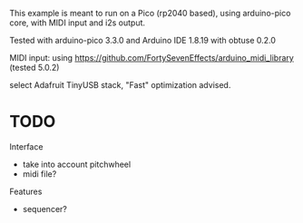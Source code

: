 

This example is meant to run on a Pico (rp2040 based), using arduino-pico core, with MIDI input and i2s output.

Tested with arduino-pico 3.3.0 and Arduino IDE 1.8.19 with obtuse 0.2.0

MIDI input: using https://github.com/FortySevenEffects/arduino_midi_library (tested 5.0.2)

select Adafruit TinyUSB stack, "Fast" optimization advised.

# TODO

Interface

- take into account pitchwheel
- midi file?

Features

- sequencer?
